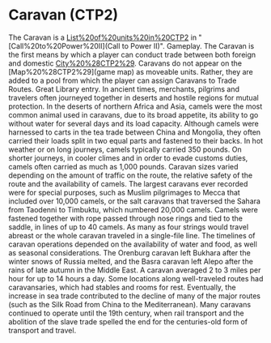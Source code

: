 # Caravan (CTP2)

The Caravan is a [List%20of%20units%20in%20CTP2](unit) in "[Call%20to%20Power%20II](Call to Power II)".
Gameplay.
The Caravan is the first means by which a player can conduct trade between both foreign and domestic [City%20%28CTP2%29](Cities). Caravans do not appear on the [Map%20%28CTP2%29](game map) as moveable units. Rather, they are added to a pool from which the player can assign Caravans to Trade Routes.
Great Library entry.
In ancient times, merchants, pilgrims and travelers often journeyed together in deserts and hostile regions for mutual protection. In the deserts of northern Africa and Asia, camels were the most common animal used in caravans, due to its broad appetite, its ability to go without water for several days and its load capacity. Although camels were harnessed to carts in the tea trade between China and Mongolia, they often carried their loads split in two equal parts and fastened to their backs. In hot weather or on long journeys, camels typically carried 350 pounds. On shorter journeys, in cooler climes and in order to evade customs duties, camels often carried as much as 1,000 pounds.
Caravan sizes varied depending on the amount of traffic on the route, the relative safety of the route and the availability of camels. The largest caravans ever recorded were for special purposes, such as Muslim pilgrimages to Mecca that included over 10,000 camels, or the salt caravans that traversed the Sahara from Taodenni to Timbuktu, which numbered 20,000 camels. Camels were fastened together with rope passed through nose rings and tied to the saddle, in lines of up to 40 camels. As many as four strings would travel abreast or the whole caravan traveled in a single-file line.
The timelines of caravan operations depended on the availability of water and food, as well as seasonal considerations. The Orenburg caravan left Bukhara after the winter snows of Russia melted, and the Basra caravan left Alepo after the rains of late autumn in the Middle East. A caravan averaged 2 to 3 miles per hour for up to 14 hours a day. Some locations along well-traveled routes had caravansaries, which had stables and rooms for rest.
Eventually, the increase in sea trade contributed to the decline of many of the major routes (such as the Silk Road from China to the Mediterranean). Many caravans continued to operate until the 19th century, when rail transport and the abolition of the slave trade spelled the end for the centuries-old form of transport and travel.